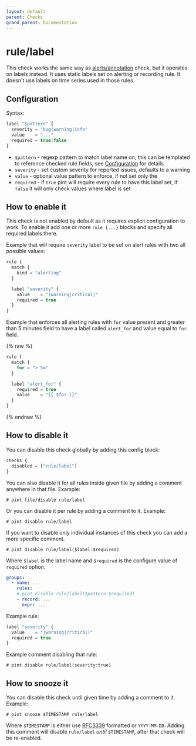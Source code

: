 ```yaml
---
layout: default
parent: Checks
grand_parent: Documentation
---
```


# rule/label

This check works the same way as [alerts/annotation](../alerts/annotation.md) check,
but it operates on labels instead.
It uses static labels set on alerting or recording rule. It doesn't use
labels on time series used in those rules.

## Configuration

Syntax:

```js
label "$pattern" {
  severity = "bug|warning|info"
  value    = "..."
  required = true|false
}
```

- `$pattern` - regexp pattern to match label name on, this can be templated
  to reference checked rule fields, see [Configuration](../../configuration.md)
  for details
- `severity` - set custom severity for reported issues, defaults to a warning
- `value` - optional value pattern to enforce, if not set only the 
- `required` - if `true` pint will require every rule to have this label set,
  if `false` it will only check values where label is set

## How to enable it

This check is not enabled by default as it requires explicit configuration
to work.
To enable it add one or more `rule {...}` blocks and specify all required
labels there.

Example that will require `severity` label to be set on alert rules with two
all possible values:

```js
rule {
  match {
    kind = "alerting"
  }

  label "severity" {
    value    = "(warning|critical)"
    required = true
  }
}
```

Example that enforces all alerting rules with `for` value present and greater
than 5 minutes field to have a label called `alert_for` and value equal to
`for` field.

{% raw %}
```js
rule {
  match {
    for = "> 5m"
  }

  label "alert_for" {
    required = true
    value    = "{{ $for }}"
  }
}
```
{% endraw %}

## How to disable it

You can disable this check globally by adding this config block:

```js
checks {
  disabled = ["rule/label"]
}
```

You can also disable it for all rules inside given file by adding
a comment anywhere in that file. Example:

`# pint file/disable rule/label`

Or you can disable it per rule by adding a comment to it. Example:

`# pint disable rule/label`

If you want to disable only individual instances of this check
you can add a more specific comment.

`# pint disable rule/label($label:$required)`

Where `$label` is the label name and `$required` is the configure value
of `required` option.

```yaml
groups:
  - name: ...
    rules:
    # pint disable rule/label($pattern:$required)
    - record: ...
      expr: ...
```

Example rule:

```js
label "severity" {
  value    = "(warning|critical)"
  required = true
}
```

Example comment disabling that rule:

`# pint disable rule/label(severity:true)`

## How to snooze it

You can disable this check until given time by adding a comment to it. Example:

`# pint snooze $TIMESTAMP rule/label`

Where `$TIMESTAMP` is either use [RFC3339](https://www.rfc-editor.org/rfc/rfc3339)
formatted  or `YYYY-MM-DD`.
Adding this comment will disable `rule/label` *until* `$TIMESTAMP`, after that
check will be re-enabled.
